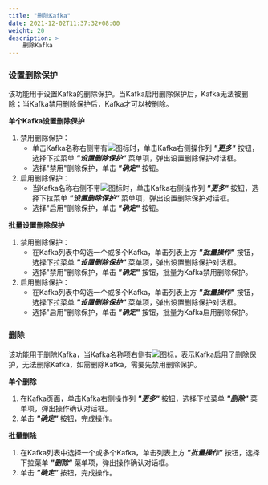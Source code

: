 ```yaml
---
title: "删除Kafka"
date: 2021-12-02T11:37:32+08:00
weight: 20
description: >
    删除Kafka
---
```


### 设置删除保护

该功能用于设置Kafka的删除保护。当Kafka启用删除保护后，Kafka无法被删除；当Kafka禁用删除保护后，Kafka才可以被删除。

**单个Kafka设置删除保护**

1. 禁用删除保护：
    - 单击Kafka名称右侧带有![](../../../../images/delprotect1.png)图标时，单击Kafka右侧操作列 **_"更多"_** 按钮，选择下拉菜单 **_"设置删除保护"_** 菜单项，弹出设置删除保护对话框。
    - 选择"禁用"删除保护，单击 **_"确定"_** 按钮。
2. 启用删除保护：
    - 当Kafka名称右侧不带![](../../../../images/delprotect1.png)图标时，单击Kafka右侧操作列 **_"更多"_** 按钮，选择下拉菜单 **_"设置删除保护"_** 菜单项，弹出设置删除保护对话框。
    - 选择"启用"删除保护，单击 **_"确定"_** 按钮。

**批量设置删除保护**

1. 禁用删除保护：
    - 在Kafka列表中勾选一个或多个Kafka，单击列表上方 **_"批量操作"_** 按钮，选择下拉菜单 **_"设置删除保护"_** 菜单项，弹出设置删除保护对话框。
    - 选择"禁用"删除保护，单击 **_"确定"_** 按钮，批量为Kafka禁用删除保护。
2. 启用删除保护：
    - 在Kafka列表中勾选一个或多个Kafka，单击列表上方 **_"批量操作"_** 按钮，选择下拉菜单 **_"设置删除保护"_** 菜单项，弹出设置删除保护对话框。
    - 选择"启用"删除保护，单击 **_"确定"_** 按钮，批量为Kafka启用删除保护。

### 删除

该功能用于删除Kafka，当Kafka名称项右侧有![](../../../../images/delprotect1.png)图标，表示Kafka启用了删除保护，无法删除Kafka，如需删除Kafka，需要先禁用删除保护。

**单个删除**

1. 在Kafka页面，单击Kafka右侧操作列 **_"更多"_** 按钮，选择下拉菜单 **_"删除"_** 菜单项，弹出操作确认对话框。
2. 单击 **_"确定"_** 按钮，完成操作。

**批量删除**

1. 在Kafka列表中选择一个或多个Kafka，单击列表上方 **_"批量操作"_** 按钮，选择下拉菜单 **_"删除"_** 菜单项，弹出操作确认对话框。
2. 单击 **_"确定"_** 按钮，完成操作。